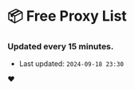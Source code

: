 # :package: Free Proxy List
### Updated every 15 minutes.

- Last updated: `2024-09-18 23:30`

:heart:
